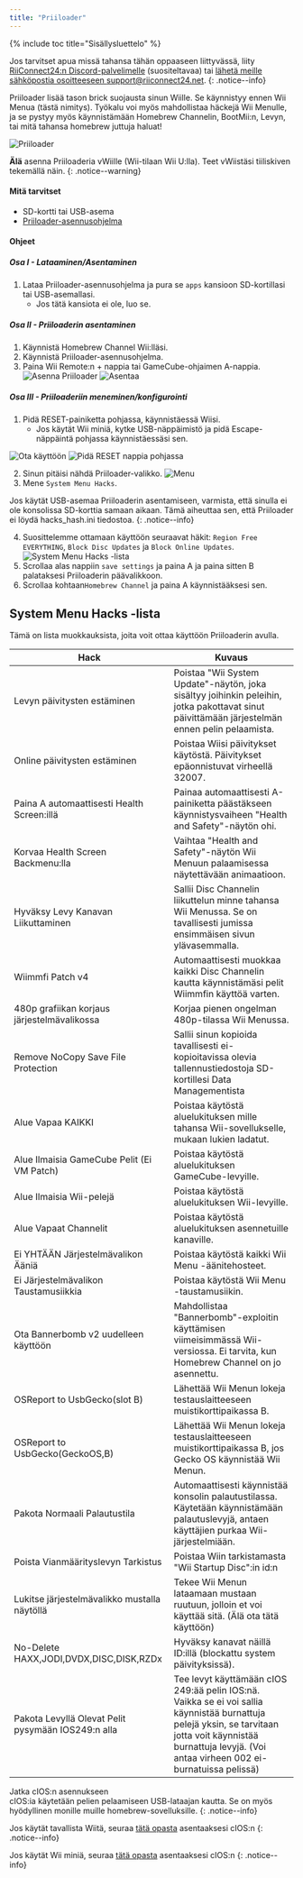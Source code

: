 ```yaml
---
title: "Priiloader"
---
```


{% include toc title="Sisällysluettelo" %}

Jos tarvitset apua missä tahansa tähän oppaaseen liittyvässä, liity [RiiConnect24:n Discord-palvelimelle](https://discord.gg/rc24) (suositeltavaa) tai [ lähetä meille sähköpostia osoitteeseen support@riiconnect24.net](mailto:support@riiconnect24.net).
{: .notice--info}

Priiloader lisää tason brick suojausta sinun Wiille. Se käynnistyy ennen Wii Menua (tästä nimitys). Työkalu voi myös mahdollistaa häckejä Wii Menulle, ja se pystyy myös käynnistämään Homebrew Channelin, BootMii:n, Levyn, tai mitä tahansa homebrew juttuja haluat!

![Priiloader](/images/priiloader.jpg)

**Älä** asenna Priiloaderia vWiille (Wii-tilaan Wii U:lla). Teet vWiistäsi tiiliskiven tekemällä näin.
{: .notice--warning}

#### Mitä tarvitset
* SD-kortti tai USB-asema
* [Priiloader-asennusohjelma](/assets/files/Priiloader_v0_9_1.zip)

#### Ohjeet
##### Osa I - Lataaminen/Asentaminen

1. Lataa Priiloader-asennusohjelma ja pura se `apps` kansioon SD-kortillasi tai USB-asemallasi.
    * Jos tätä kansiota ei ole, luo se.

##### Osa II - Priiloaderin asentaminen

1. Käynnistä Homebrew Channel Wii:lläsi.
2. Käynnistä Priiloader-asennusohjelma.
3. Paina Wii Remote:n + nappia tai GameCube-ohjaimen A-nappia. ![Asenna Priiloader](/images/Priiloader/installer.png) ![Asentaa](/images/Priiloader/installing.png)

##### Osa III - Priiloaderiin meneminen/konfigurointi

1. Pidä RESET-painiketta pohjassa, käynnistäessä Wiisi.
    * Jos käytät Wii miniä, kytke USB-näppäimistö ja pidä Escape-näppäintä pohjassa käynnistäessäsi sen.

![Ota käyttöön](/images/Priiloader/on.jpg) ![Pidä RESET nappia pohjassa](/images/Priiloader/reset.jpg)

2. Sinun pitäisi nähdä Priiloader-valikko. ![Menu](/images/Priiloader/mainmenu.png)
3. Mene `System Menu Hacks`.

Jos käytät USB-asemaa Priiloaderin asentamiseen, varmista, että sinulla ei ole konsolissa SD-korttia samaan aikaan. Tämä aiheuttaa sen, että Priiloader ei löydä hacks_hash.ini tiedostoa.
{: .notice--info}

4. Suosittelemme ottamaan käyttöön seuraavat häkit: `Region Free EVERYTHING`, `Block Disc Updates` ja `Block Online Updates`. ![System Menu Hacks -lista](/images/Priiloader/hacks.png)
1. Scrollaa alas nappiin `save settings` ja paina A ja paina sitten B palataksesi Priiloaderin päävalikkoon.
1. Scrollaa kohtaan`Homebrew Channel` ja paina A käynnistääksesi sen.

## System Menu Hacks -lista

Tämä on lista muokkauksista, joita voit ottaa käyttöön Priiloaderin avulla.

| Hack                                               | Kuvaus                                                                                                                                                                                                          |
| -------------------------------------------------- | --------------------------------------------------------------------------------------------------------------------------------------------------------------------------------------------------------------- |
| Levyn päivitysten estäminen                        | Poistaa "Wii System Update"-näytön, joka sisältyy joihinkin peleihin, jotka pakottavat sinut päivittämään järjestelmän ennen pelin pelaamista.                                                                  |
| Online päivitysten estäminen                       | Poistaa Wiisi päivitykset käytöstä. Päivitykset epäonnistuvat virheellä 32007.                                                                                                                                  |
| Paina A automaattisesti Health Screen:illä         | Painaa automaattisesti A-painiketta päästäkseen käynnistysvaiheen "Health and Safety"-näytön ohi.                                                                                                               |
| Korvaa Health Screen Backmenu:lla                  | Vaihtaa "Health and Safety"-näytön Wii Menuun palaamisessa näytettävään animaatioon.                                                                                                                            |
| Hyväksy Levy Kanavan Liikuttaminen                 | Sallii Disc Channelin liikuttelun minne tahansa Wii Menussa. Se on tavallisesti jumissa ensimmäisen sivun ylävasemmalla.                                                                                        |
| Wiimmfi Patch v4                                   | Automaattisesti muokkaa kaikki Disc Channelin kautta käynnistämäsi pelit Wiimmfin käyttöä varten.                                                                                                               |
| 480p grafiikan korjaus järjestelmävalikossa        | Korjaa pienen ongelman 480p-tilassa Wii Menussa.                                                                                                                                                                |
| Remove NoCopy Save File Protection                 | Sallii sinun kopioida tavallisesti ei-kopioitavissa olevia tallennustiedostoja SD-kortillesi Data Managementista                                                                                                |
| Alue Vapaa KAIKKI                                  | Poistaa käytöstä aluelukituksen mille tahansa Wii-sovellukselle, mukaan lukien ladatut.                                                                                                                         |
| Alue Ilmaisia GameCube Pelit (Ei VM Patch)         | Poistaa käytöstä aluelukituksen GameCube-levyille.                                                                                                                                                              |
| Alue Ilmaisia Wii-pelejä                           | Poistaa käytöstä aluelukituksen Wii-levyille.                                                                                                                                                                   |
| Alue Vapaat Channelit                              | Poistaa käytöstä aluelukituksen asennetuille kanaville.                                                                                                                                                         |
| Ei YHTÄÄN Järjestelmävalikon Ääniä                 | Poistaa käytöstä kaikki Wii Menu -äänitehosteet.                                                                                                                                                                |
| Ei Järjestelmävalikon Taustamusiikkia              | Poistaa käytöstä Wii Menu -taustamusiikin.                                                                                                                                                                      |
| Ota Bannerbomb v2 uudelleen käyttöön               | Mahdollistaa "Bannerbomb"-exploitin käyttämisen viimeisimmässä Wii-versiossa. Ei tarvita, kun Homebrew Channel on jo asennettu.                                                                                 |
| OSReport to UsbGecko(slot B)                       | Lähettää Wii Menun lokeja testauslaitteeseen muistikorttipaikassa B.                                                                                                                                            |
| OSReport to UsbGecko(GeckoOS,B)                    | Lähettää Wii Menun lokeja testauslaitteeseen muistikorttipaikassa B, jos Gecko OS käynnistää Wii Menun.                                                                                                         |
| Pakota Normaali Palautustila                       | Automaattisesti käynnistää konsolin palautustilassa. Käytetään käynnistämään palautuslevyjä, antaen käyttäjien purkaa Wii-järjestelmiään.                                                                       |
| Poista Vianmäärityslevyn Tarkistus                 | Poistaa Wiin tarkistamasta "Wii Startup Disc":in id:n                                                                                                                                                           |
| Lukitse järjestelmävalikko mustalla näytöllä       | Tekee Wii Menun lataamaan mustaan ruutuun, jolloin et voi käyttää sitä. (Älä ota tätä käyttöön)                                                                                                                 |
| No-Delete HAXX,JODI,DVDX,DISC,DISK,RZDx            | Hyväksy kanavat näillä ID:illä (blockattu system päivityksissä).                                                                                                                                                |
| Pakota Levyllä Olevat Pelit pysymään IOS249:n alla | Tee levyt käyttämään cIOS 249:ää pelin IOS:nä. Vaikka se ei voi sallia käynnistää burnattuja pelejä yksin, se tarvitaan jotta voit käynnistää burnattuja levyjä. (Voi antaa virheen 002 ei-burnatuissa pelissä) |


Jatka cIOS:n asennukseen<br> cIOS:ia käytetään pelien pelaamiseen USB-lataajan kautta. Se on myös hyödyllinen monille muille homebrew-sovelluksille.
{: .notice--info}

Jos käytät tavallista Wiitä, seuraa [tätä opasta](cios) asentaaksesi cIOS:n
{: .notice--info}

Jos käytät Wii miniä, seuraa [tätä opasta](cios-mini) asentaaksesi cIOS:n
{: .notice--info}
